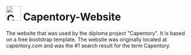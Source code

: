#  <img src="https://hobbydroider.github.io/Capentory-Website/assets/images/content/icon.png" alt="Capentory logo" width="40" height="40" style="margin-top:20px;"/> Capentory-Website
The website that was used by the diploma project "Capentory". It is based on a free bootstrap template. The website was originally located at capentory.com and was the #1 search result for the term Capentory. 

